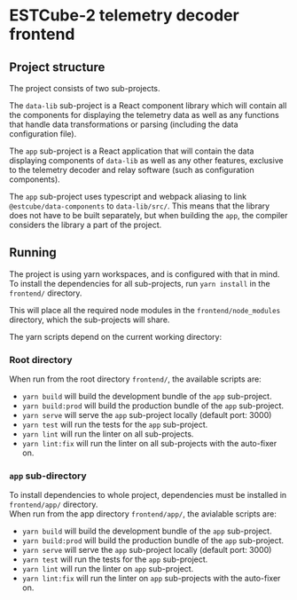 # ESTCube-2 telemetry decoder frontend

## Project structure

The project consists of two sub-projects.

The `data-lib` sub-project is a React component library which will contain all the components for displaying the telemetry data as well as any functions that handle data transformations or parsing (including the data configuration file).

The `app` sub-project is a React application that will contain the data displaying components of `data-lib` as well as any other features, exclusive to the telemetry decoder and relay software (such as configuration components).

The `app` sub-project uses typescript and webpack aliasing to link `@estcube/data-components` to `data-lib/src/`. This means that the library does not have to be built separately, but when building the `app`, the compiler considers the library a part of the project.

## Running

The project is using yarn workspaces, and is configured with that in mind. To install the dependencies for all sub-projects, run `yarn install` in the `frontend/` directory.

This will place all the required node modules in the `frontend/node_modules` directory, which the sub-projects will share.

The yarn scripts depend on the current working directory:

### Root directory

When run from the root directory `frontend/`, the available scripts are:

* ```yarn build``` will build the development bundle of the `app` sub-project.
* ```yarn build:prod``` will build the production bundle of the `app` sub-project.
* ```yarn serve``` will serve the `app` sub-project locally (default port: 3000)
* ```yarn test``` will run the tests for the `app` sub-project.
* ```yarn lint``` will run the linter on all sub-projects.
* ```yarn lint:fix``` will run the linter on all sub-projects with the auto-fixer on.

### `app` sub-directory

To install dependencies to whole project, dependencies must be installed in `frontend/app/` directory.  
When run from the app directory `frontend/app/`, the avialable scripts are:

* ```yarn build``` will build the development bundle of the `app` sub-project.
* ```yarn build:prod``` will build the production bundle of the `app` sub-project.
* ```yarn serve``` will serve the `app` sub-project locally (default port: 3000)
* ```yarn test``` will run the tests for the `app` sub-project.
* ```yarn lint``` will run the linter on `app` sub-project.
* ```yarn lint:fix``` will run the linter on `app` sub-projects with the auto-fixer on.
 
